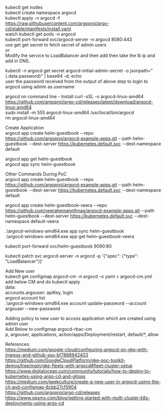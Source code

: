 kubectl get nodes  
kubectl create namespace argocd  
kubectl apply -n argocd -f https://raw.githubusercontent.com/argoproj/argo-cd/stable/manifests/install.yaml  
watch kubectl get pods -n argocd  
kubectl port-forward svc/argocd-server -n argocd 8080:443  
use get get secret to fetch secret of admin users  
or  
Modify the service to LoadBalancer and then add then take the lb ip and add in DNS.  



kubectl -n argocd get secret argocd-initial-admin-secret -o jsonpath="{.data.password}" | base64 -d; echo  
user the password received from the output of above step to login to argocd using admin as username

argocd on command line - Install 
curl -sSL -o argocd-linux-amd64 https://github.com/argoproj/argo-cd/releases/latest/download/argocd-linux-amd64  
sudo install -m 555 argocd-linux-amd64 /usr/local/bin/argocd  
rm argocd-linux-amd64   


Create Application  
argocd app create helm-guestbook --repo https://github.com/argoproj/argocd-example-apps.git --path helm-guestbook --dest-server https://kubernetes.default.svc --dest-namespace default  

argocd app get helm-guestbook  
argocd app sync helm-guestbook  



Other Commands During PoC  
argocd app create helm-guestbook --repo https://github.com/argoproj/argocd-example-apps.git --path helm-guestbook --dest-server https://kubernetes.default.svc --dest-namespace default  

argocd app create helm-guestbook-veera --repo https://github.com/veerahemannthnag/argocd-example-apps.git --path helm-guestbook --dest-server https://kubernetes.default.svc --dest-namespace default-veera  

.\argocd-windows-amd64.exe app sync helm-guestbook  
.\argocd-windows-amd64.exe app get helm-guestbook-veera  

kubectl port-forward svc/helm-guestbook 9090:80  
 
kubectl patch svc argocd-server -n argocd -p '{"spec": {"type": "LoadBalancer"}}'  

Add New user  
kubectl get configmap argocd-cm -n argocd -o yaml > argocd-cm.yml  
add below CM and do kubectl apply  
data:  
  accounts.argouser: apiKey, login  
argocd account list  
.\argocd-windows-amd64.exe account update-password --account argouser --new-password <pwd>  


Adding policy to new user to access application which are created using admin user  
Add Below to configmap argocd-rbac-cm  
p, argouser, applications, action/apps/Deployment/restart, default/*, allow  


References:  
https://medium.com/google-cloud/configuring-argocd-on-gke-with-ingress-and-github-sso-bf7868942403  
https://github.com/GoogleCloudPlatform/gke-poc-toolkit-demos/tree/main/gke-fleets-with-argocd#fleet-cluster-setup  
https://www.digitalocean.com/community/tutorials/how-to-deploy-to-kubernetes-using-argo-cd-and-gitops  
https://medium.com/geekculture/create-a-new-user-in-argocd-using-the-cli-and-configmap-8cbb27cf5904  
https://github.com/argoproj/argo-cd/releases  
https://www.opsmx.com/blog/getting-started-with-multi-cluster-k8s-deployments-using-argo-cd  

